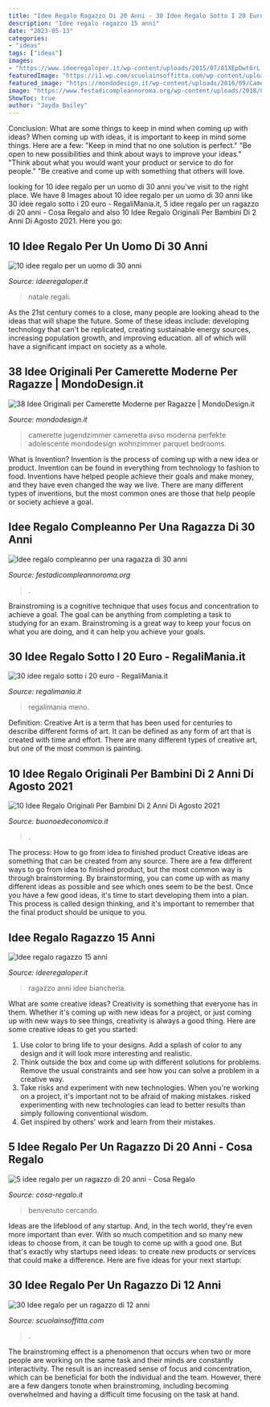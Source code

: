 ```yaml
---
title: "Idee Regalo Ragazzo Di 20 Anni - 30 Idee Regalo Sotto I 20 Euro"
description: "Idee regalo ragazzo 15 anni"
date: "2023-05-13"
categories:
- "ideas"
tags: ["ideas"]
images:
- "https://www.ideeregaloper.it/wp-content/uploads/2015/07/81XEpDwt6rL._AC_SL1500_-300x587.jpg"
featuredImage: "https://i1.wp.com/scuolainsoffitta.com/wp-content/uploads/2016/12/regali-per-ragazzi-12-anni.jpg?w=700&amp;ssl=1"
featured_image: "https://mondodesign.it/wp-content/uploads/2016/09/Cameretta-Moderna-Ragazze-01.jpg"
image: "https://www.festadicompleannoroma.org/wp-content/uploads/2018/02/Regalo-compleanno-donna-30-anni.jpeg"
ShowToc: true
author: "Jayda Bailey"
---
```



Conclusion: What are some things to keep in mind when coming up with ideas?
When coming up with ideas, it is important to keep in mind some things. Here are a few:
"Keep in mind that no one solution is perfect."
"Be open to new possibilities and think about ways to improve your ideas."
"Think about what you would want your product or service to do for people."
"Be creative and come up with something that others will love.

	

		
looking for 10 idee regalo per un uomo di 30 anni you've visit to the right place. We have 8 Images about 10 idee regalo per un uomo di 30 anni like 30 idee regalo sotto i 20 euro - RegaliMania.it, 5 idee regalo per un ragazzo di 20 anni - Cosa Regalo and also 10 Idee Regalo Originali Per Bambini Di 2 Anni Di Agosto 2021. Here you go:
		
    
## 10 Idee Regalo Per Un Uomo Di 30 Anni

<img loading=lazy src="https://www.ideeregaloper.it/wp-content/uploads/2016/04/abbigliamento-uomo-30-anni.jpg" onerror="this.onerror=null;this.src='https://tse2.mm.bing.net/th?id=OIP.GoCmjKZuYCQ2YJi7P5FPywHaDt&amp;pid=15.1';" alt="10 idee regalo per un uomo di 30 anni">

_Source: ideeregaloper.it_

>natale regali. 

	

As the 21st century comes to a close, many people are looking ahead to the ideas that will shape the future. Some of these ideas include: developing technology that can't be replicated, creating sustainable energy sources, increasing population growth, and improving education. all of which will have a significant impact on society as a whole.

    
## 38 Idee Originali Per Camerette Moderne Per Ragazze | MondoDesign.it

<img loading=lazy src="https://mondodesign.it/wp-content/uploads/2016/09/Cameretta-Moderna-Ragazze-01.jpg" onerror="this.onerror=null;this.src='https://tse2.mm.bing.net/th?id=OIP.oBhi5jahNU5K8CABBIVKqQHaEI&amp;pid=15.1';" alt="38 Idee Originali per Camerette Moderne per Ragazze | MondoDesign.it">

_Source: mondodesign.it_

>camerette jugendzimmer cameretta avso moderna perfekte adolescente mondodesign wohnzimmer parquet bedrooms. 

	

What is Invention?
Invention is the process of coming up with a new idea or product. Invention can be found in everything from technology to fashion to food. Inventions have helped people achieve their goals and make money, and they have even changed the way we live. There are many different types of inventions, but the most common ones are those that help people or society achieve a goal.

    
## Idee Regalo Compleanno Per Una Ragazza Di 30 Anni

<img loading=lazy src="https://www.festadicompleannoroma.org/wp-content/uploads/2018/02/Regalo-compleanno-donna-30-anni.jpeg" onerror="this.onerror=null;this.src='https://tse3.mm.bing.net/th?id=OIP.WtEJaA5Wi1ueuQnzSE9RcgHaE8&amp;pid=15.1';" alt="Idee regalo compleanno per una ragazza di 30 anni">

_Source: festadicompleannoroma.org_

>. 

	

Brainstroming is a cognitive technique that uses focus and concentration to achieve a goal. The goal can be anything from completing a task to studying for an exam. Brainstroming is a great way to keep your focus on what you are doing, and it can help you achieve your goals.

    
## 30 Idee Regalo Sotto I 20 Euro - RegaliMania.it

<img loading=lazy src="https://www.regalimania.it/wp-content/uploads/2020/05/Idee-regalo-a-meno-di-20-euro-1536x1024.jpg" onerror="this.onerror=null;this.src='https://tse2.mm.bing.net/th?id=OIP.7E74vc_-ye9jUVHDQ-V1TAHaE8&amp;pid=15.1';" alt="30 idee regalo sotto i 20 euro - RegaliMania.it">

_Source: regalimania.it_

>regalimania meno. 

	

Definition:
Creative Art is a term that has been used for centuries to describe different forms of art. It can be defined as any form of art that is created with time and effort. There are many different types of creative art, but one of the most common is painting.

    
## 10 Idee Regalo Originali Per Bambini Di 2 Anni Di Agosto 2021

<img loading=lazy src="https://buonoedeconomico.it/wp-content/uploads/2018/01/1CLEME1.jpg" onerror="this.onerror=null;this.src='https://tse4.mm.bing.net/th?id=OIP.3ZmN6Uhs2XJ_WRkESS1azwAAAA&amp;pid=15.1';" alt="10 Idee Regalo Originali Per Bambini Di 2 Anni Di Agosto 2021">

_Source: buonoedeconomico.it_

>. 

	

The process: How to go from idea to finished product
Creative ideas are something that can be created from any source. There are a few different ways to go from idea to finished product, but the most common way is through brainstorming. By brainstorming, you can come up with as many different ideas as possible and see which ones seem to be the best. Once you have a few good ideas, it's time to start developing them into a plan. This process is called design thinking, and it's important to remember that the final product should be unique to you.

    
## Idee Regalo Ragazzo 15 Anni

<img loading=lazy src="https://www.ideeregaloper.it/wp-content/uploads/2015/07/81XEpDwt6rL._AC_SL1500_-300x587.jpg" onerror="this.onerror=null;this.src='https://tse3.mm.bing.net/th?id=OIP.A93JVjbaA9hgrYPonzVUNwAAAA&amp;pid=15.1';" alt="Idee regalo ragazzo 15 anni">

_Source: ideeregaloper.it_

>ragazzo anni idee biancheria. 

	

What are some creative ideas?
Creativity is something that everyone has in them. Whether it's coming up with new ideas for a project, or just coming up with new ways to see things, creativity is always a good thing. Here are some creative ideas to get you started: 
1) Use color to bring life to your designs. Add a splash of color to any design and it will look more interesting and realistic. 
2) Think outside the box and come up with different solutions for problems. Remove the usual constraints and see how you can solve a problem in a creative way. 
3) Take risks and experiment with new technologies. When you're working on a project, it's important not to be afraid of making mistakes. risked experimenting with new technologies can lead to better results than simply following conventional wisdom. 
4) Get inspired by others' work and learn from their mistakes.

    
## 5 Idee Regalo Per Un Ragazzo Di 20 Anni - Cosa Regalo

<img loading=lazy src="https://www.cosa-regalo.it/wp-content/uploads/2021/03/Progetto-senza-titolo-3-1024x576.png" onerror="this.onerror=null;this.src='https://tse2.mm.bing.net/th?id=OIP.DIboof2Yn0-Yrn2D1_xNcwHaEK&amp;pid=15.1';" alt="5 idee regalo per un ragazzo di 20 anni - Cosa Regalo">

_Source: cosa-regalo.it_

>benvenuto cercando. 

	

Ideas are the lifeblood of any startup. And, in the tech world, they're even more important than ever. With so much competition and so many new ideas to choose from, it can be tough to come up with a good one. But that's exactly why startups need ideas: to create new products or services that could make a difference. Here are five ideas for your next startup: 

    
## 30 Idee Regalo Per Un Ragazzo Di 12 Anni

<img loading=lazy src="https://i1.wp.com/scuolainsoffitta.com/wp-content/uploads/2016/12/regali-per-ragazzi-12-anni.jpg?w=700&amp;ssl=1" onerror="this.onerror=null;this.src='https://tse1.mm.bing.net/th?id=OIP.NZ1Desep6hB0apXwJXhqvwHaE7&amp;pid=15.1';" alt="30 Idee regalo per un ragazzo di 12 anni">

_Source: scuolainsoffitta.com_

>. 

	

The brainstroming effect is a phenomenon that occurs when two or more people are working on the same task and their minds are constantly interactivity. The result is an increased sense of focus and concentration, which can be beneficial for both the individual and the team. However, there are a few dangers tonote when brainstroming, including becoming overwhelmed and having a difficult time focusing on the task at hand.

